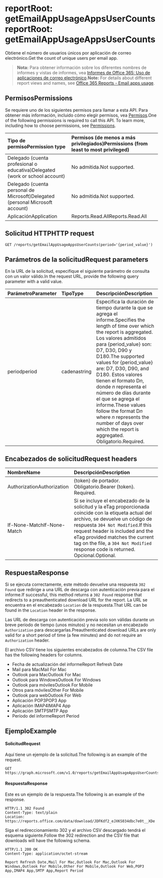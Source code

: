 # <a name="reportroot-getemailappusageappsusercounts"></a><span data-ttu-id="4f089-101">reportRoot: getEmailAppUsageAppsUserCounts</span><span class="sxs-lookup"><span data-stu-id="4f089-101">reportRoot: getEmailAppUsageAppsUserCounts</span></span>

<span data-ttu-id="4f089-102">Obtiene el número de usuarios únicos por aplicación de correo electrónico.</span><span class="sxs-lookup"><span data-stu-id="4f089-102">Get the count of unique users per email app.</span></span>

> <span data-ttu-id="4f089-103">**Nota:** Para obtener información sobre los diferentes nombres de informes y vistas de informes, vea [Informes de Office 365: Uso de aplicaciones de correo electrónico](https://support.office.com/client/Email-apps-usage-c2ce12a2-934f-4dd4-ba65-49b02be4703d).</span><span class="sxs-lookup"><span data-stu-id="4f089-103">**Note:** For details about different report views and names, see [Office 365 Reports - Email apps usage](https://support.office.com/client/Email-apps-usage-c2ce12a2-934f-4dd4-ba65-49b02be4703d).</span></span>

## <a name="permissions"></a><span data-ttu-id="4f089-104">Permisos</span><span class="sxs-lookup"><span data-stu-id="4f089-104">Permissions</span></span>

<span data-ttu-id="4f089-p101">Se requiere uno de los siguientes permisos para llamar a esta API. Para obtener más información, incluido cómo elegir permisos, vea [Permisos](../../../concepts/permissions_reference.md).</span><span class="sxs-lookup"><span data-stu-id="4f089-p101">One of the following permissions is required to call this API. To learn more, including how to choose permissions, see [Permissions](../../../concepts/permissions_reference.md).</span></span>

| <span data-ttu-id="4f089-107">Tipo de permiso</span><span class="sxs-lookup"><span data-stu-id="4f089-107">Permission type</span></span>                        | <span data-ttu-id="4f089-108">Permisos (de menos a más privilegiados)</span><span class="sxs-lookup"><span data-stu-id="4f089-108">Permissions (from least to most privileged)</span></span> |
| :------------------------------------- | :--------------------------------------- |
| <span data-ttu-id="4f089-109">Delegado (cuenta profesional o educativa)</span><span class="sxs-lookup"><span data-stu-id="4f089-109">Delegated (work or school account)</span></span>     | <span data-ttu-id="4f089-110">No admitida.</span><span class="sxs-lookup"><span data-stu-id="4f089-110">Not supported.</span></span>                           |
| <span data-ttu-id="4f089-111">Delegado (cuenta personal de Microsoft)</span><span class="sxs-lookup"><span data-stu-id="4f089-111">Delegated (personal Microsoft account)</span></span> | <span data-ttu-id="4f089-112">No admitida.</span><span class="sxs-lookup"><span data-stu-id="4f089-112">Not supported.</span></span>                           |
| <span data-ttu-id="4f089-113">Aplicación</span><span class="sxs-lookup"><span data-stu-id="4f089-113">Application</span></span>                            | <span data-ttu-id="4f089-114">Reports.Read.All</span><span class="sxs-lookup"><span data-stu-id="4f089-114">Reports.Read.All</span></span>                         |

## <a name="http-request"></a><span data-ttu-id="4f089-115">Solicitud HTTP</span><span class="sxs-lookup"><span data-stu-id="4f089-115">HTTP request</span></span>

<!-- { "blockType": "ignored" } --> 

```http
GET /reports/getEmailAppUsageAppsUserCounts(period='{period_value}')
```

## <a name="request-parameters"></a><span data-ttu-id="4f089-116">Parámetros de la solicitud</span><span class="sxs-lookup"><span data-stu-id="4f089-116">Request parameters</span></span>

<span data-ttu-id="4f089-117">En la URL de la solicitud, especifique el siguiente parámetro de consulta con un valor válido.</span><span class="sxs-lookup"><span data-stu-id="4f089-117">In the request URL, provide the following query parameter with a valid value.</span></span>

| <span data-ttu-id="4f089-118">Parámetro</span><span class="sxs-lookup"><span data-stu-id="4f089-118">Parameter</span></span> | <span data-ttu-id="4f089-119">Tipo</span><span class="sxs-lookup"><span data-stu-id="4f089-119">Type</span></span>   | <span data-ttu-id="4f089-120">Descripción</span><span class="sxs-lookup"><span data-stu-id="4f089-120">Description</span></span>                              |
| :-------- | :----- | :--------------------------------------- |
| <span data-ttu-id="4f089-121">period</span><span class="sxs-lookup"><span data-stu-id="4f089-121">period</span></span>    | <span data-ttu-id="4f089-122">cadena</span><span class="sxs-lookup"><span data-stu-id="4f089-122">string</span></span> | <span data-ttu-id="4f089-123">Especifica la duración de tiempo durante la que se agrega el informe.</span><span class="sxs-lookup"><span data-stu-id="4f089-123">Specifies the length of time over which the report is aggregated.</span></span> <span data-ttu-id="4f089-124">Los valores admitidos para {period_value} son: D7, D30, D90 y D180.</span><span class="sxs-lookup"><span data-stu-id="4f089-124">The supported values for {period_value} are: D7, D30, D90, and D180.</span></span> <span data-ttu-id="4f089-125">Estos valores tienen el formato D*n*, donde *n* representa el número de días durante el que se agrega el informe.</span><span class="sxs-lookup"><span data-stu-id="4f089-125">These values follow the format D*n* where *n* represents the number of days over which the report is aggregated.</span></span> <span data-ttu-id="4f089-126">Obligatorio.</span><span class="sxs-lookup"><span data-stu-id="4f089-126">Required.</span></span> |

## <a name="request-headers"></a><span data-ttu-id="4f089-127">Encabezados de solicitud</span><span class="sxs-lookup"><span data-stu-id="4f089-127">Request headers</span></span>

| <span data-ttu-id="4f089-128">Nombre</span><span class="sxs-lookup"><span data-stu-id="4f089-128">Name</span></span>          | <span data-ttu-id="4f089-129">Descripción</span><span class="sxs-lookup"><span data-stu-id="4f089-129">Description</span></span>                              |
| :------------ | :--------------------------------------- |
| <span data-ttu-id="4f089-130">Authorization</span><span class="sxs-lookup"><span data-stu-id="4f089-130">Authorization</span></span> | <span data-ttu-id="4f089-p103">{token} de portador. Obligatorio.</span><span class="sxs-lookup"><span data-stu-id="4f089-p103">Bearer {token}. Required.</span></span>                |
| <span data-ttu-id="4f089-133">If-None-Match</span><span class="sxs-lookup"><span data-stu-id="4f089-133">If-None-Match</span></span> | <span data-ttu-id="4f089-134">Si se incluye el encabezado de la solicitud y la eTag proporcionada coincide con la etiqueta actual del archivo, se devuelve un código de respuesta `304 Not Modified`.</span><span class="sxs-lookup"><span data-stu-id="4f089-134">If this request header is included and the eTag provided matches the current tag on the file, a `304 Not Modified` response code is returned.</span></span> <span data-ttu-id="4f089-135">Opcional.</span><span class="sxs-lookup"><span data-stu-id="4f089-135">Optional.</span></span> |

## <a name="response"></a><span data-ttu-id="4f089-136">Respuesta</span><span class="sxs-lookup"><span data-stu-id="4f089-136">Response</span></span>

<span data-ttu-id="4f089-137">Si se ejecuta correctamente, este método devuelve una respuesta `302 Found` que redirige a una URL de descarga con autenticación previa para el informe.</span><span class="sxs-lookup"><span data-stu-id="4f089-137">If successful, this method returns a `302 Found` response that redirects to a preauthenticated download URL for the report.</span></span> <span data-ttu-id="4f089-138">La URL se encuentra en el encabezado `Location` de la respuesta.</span><span class="sxs-lookup"><span data-stu-id="4f089-138">That URL can be found in the `Location` header in the response.</span></span>

<span data-ttu-id="4f089-139">Las URL de descarga con autenticación previa solo son válidas durante un breve período de tiempo (unos minutos) y no necesitan un encabezado `Authorization` para descargarlas.</span><span class="sxs-lookup"><span data-stu-id="4f089-139">Preauthenticated download URLs are only valid for a short period of time (a few minutes) and do not require an `Authorization` header.</span></span>

<span data-ttu-id="4f089-140">El archivo CSV tiene los siguientes encabezados de columna.</span><span class="sxs-lookup"><span data-stu-id="4f089-140">The CSV file has the following headers for columns.</span></span>

- <span data-ttu-id="4f089-141">Fecha de actualización del informe</span><span class="sxs-lookup"><span data-stu-id="4f089-141">Report Refresh Date</span></span>
- <span data-ttu-id="4f089-142">Mail para Mac</span><span class="sxs-lookup"><span data-stu-id="4f089-142">Mail For Mac</span></span>
- <span data-ttu-id="4f089-143">Outlook para Mac</span><span class="sxs-lookup"><span data-stu-id="4f089-143">Outlook For Mac</span></span>
- <span data-ttu-id="4f089-144">Outlook para Windows</span><span class="sxs-lookup"><span data-stu-id="4f089-144">Outlook For Windows</span></span>
- <span data-ttu-id="4f089-145">Outlook para móviles</span><span class="sxs-lookup"><span data-stu-id="4f089-145">Outlook For Mobile</span></span>
- <span data-ttu-id="4f089-146">Otros para móviles</span><span class="sxs-lookup"><span data-stu-id="4f089-146">Other For Mobile</span></span>
- <span data-ttu-id="4f089-147">Outlook para web</span><span class="sxs-lookup"><span data-stu-id="4f089-147">Outlook For Web</span></span>
- <span data-ttu-id="4f089-148">Aplicación POP3</span><span class="sxs-lookup"><span data-stu-id="4f089-148">POP3 App</span></span>
- <span data-ttu-id="4f089-149">Aplicación IMAP4</span><span class="sxs-lookup"><span data-stu-id="4f089-149">IMAP4 App</span></span>
- <span data-ttu-id="4f089-150">Aplicación SMTP</span><span class="sxs-lookup"><span data-stu-id="4f089-150">SMTP App</span></span>
- <span data-ttu-id="4f089-151">Período del informe</span><span class="sxs-lookup"><span data-stu-id="4f089-151">Report Period</span></span>

## <a name="example"></a><span data-ttu-id="4f089-152">Ejemplo</span><span class="sxs-lookup"><span data-stu-id="4f089-152">Example</span></span>

#### <a name="request"></a><span data-ttu-id="4f089-153">Solicitud</span><span class="sxs-lookup"><span data-stu-id="4f089-153">Request</span></span>

<span data-ttu-id="4f089-154">Aquí tiene un ejemplo de la solicitud.</span><span class="sxs-lookup"><span data-stu-id="4f089-154">The following is an example of the request.</span></span>

<!-- {
  "blockType": "request",
  "name": "reportroot_getemailappusageappsusercounts"
}-->

```http
GET https://graph.microsoft.com/v1.0/reports/getEmailAppUsageAppsUserCounts(period='D7')
```

#### <a name="response"></a><span data-ttu-id="4f089-155">Respuesta</span><span class="sxs-lookup"><span data-stu-id="4f089-155">Response</span></span>

<span data-ttu-id="4f089-156">Este es un ejemplo de la respuesta.</span><span class="sxs-lookup"><span data-stu-id="4f089-156">The following is an example of the response.</span></span>

<!-- { "blockType": "ignored" } --> 

```http
HTTP/1.1 302 Found
Content-Type: text/plain
Location: https://reports.office.com/data/download/JDFKdf2_eJXKS034dbc7e0t__XDe
```

<span data-ttu-id="4f089-157">Siga el redireccionamiento 302 y el archivo CSV descargado tendrá el esquema siguiente.</span><span class="sxs-lookup"><span data-stu-id="4f089-157">Follow the 302 redirection and the CSV file that downloads will have the following schema.</span></span>

<!-- {
  "blockType": "response",
  "truncated": true,
  "@odata.type": "stream"
} -->

```http
HTTP/1.1 200 OK
Content-Type: application/octet-stream

Report Refresh Date,Mail For Mac,Outlook For Mac,Outlook For Windows,Outlook For Mobile,Other For Mobile,Outlook For Web,POP3 App,IMAP4 App,SMTP App,Report Period
```
